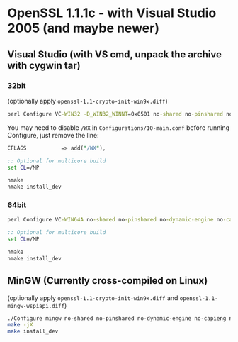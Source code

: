 # OpenSSL 1.1.1c - with Visual Studio 2005 (and maybe newer)

## Visual Studio (with VS cmd, unpack the archive with cygwin tar)

### 32bit

(optionally apply `openssl-1.1-crypto-init-win9x.diff`)

```bat
perl Configure VC-WIN32 -D_WIN32_WINNT=0x0501 no-shared no-pinshared no-dynamic-engine no-capieng no-async  --prefix=C:\Work\Clamav\openssl\win32\build
```

You may need to disable `/WX` in `Configurations/10-main.conf` before running Configure,
just remove the line:

```perl
CFLAGS           => add("/WX"),
```

```bat
:: Optional for multicore build
set CL=/MP

nmake
nmake install_dev
```


### 64bit
```bat
perl Configure VC-WIN64A no-shared no-pinshared no-dynamic-engine no-capieng no-async --prefix=C:\Work\Clamav\openssl\x64\build
```

```bat
:: Optional for multicore build
set CL=/MP

nmake
nmake install_dev
```


## MinGW (Currently cross-compiled on Linux)

(optionally apply `openssl-1.1-crypto-init-win9x.diff` and `openssl-1.1-mingw-wspiapi.diff`)

```sh
./Configure mingw no-shared no-pinshared no-dynamic-engine no-capieng no-async --cross-compile-prefix=i686-w64-mingw32- --prefix=`pwd`/../dist
make -jX
make install_dev
```
